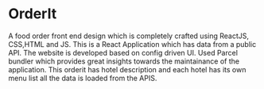 # OrderIt
A food order front end design which is completely crafted using ReactJS, CSS,HTML and JS.
This is a React Application which has data from a public API.
The website is developed based on config driven UI.
Used Parcel bundler which provides great insights towards the maintainance of the application.
This orderit has hotel description and each hotel has its own menu list all the data is loaded from the APIS. 

